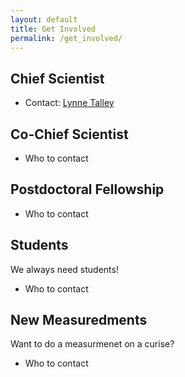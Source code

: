 ```yaml
---
layout: default
title: Get Involved
permalink: /get_involved/
---
```


Chief Scientist
---------------

* Contact: [Lynne Talley](mailto:ltalley@ucsd.edu)

Co-Chief Scientist
------------------

* Who to contact

Postdoctoral Fellowship
-----------------------

* Who to contact

Students
--------
We always need students!

* Who to contact

New Measuredments
-----------------
Want to do a measurmenet on a curise?

* Who to contact
